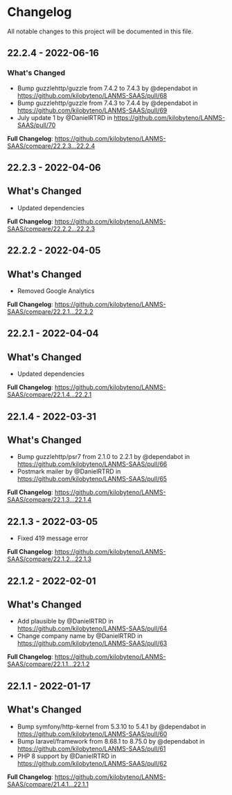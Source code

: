 # Changelog

All notable changes to this project will be documented in this file.

## 22.2.4 - 2022-06-16

### What's Changed

- Bump guzzlehttp/guzzle from 7.4.2 to 7.4.3 by @dependabot in https://github.com/kilobyteno/LANMS-SAAS/pull/68
- Bump guzzlehttp/guzzle from 7.4.3 to 7.4.4 by @dependabot in https://github.com/kilobyteno/LANMS-SAAS/pull/69
- July update 1 by @DanielRTRD in https://github.com/kilobyteno/LANMS-SAAS/pull/70

**Full Changelog**: https://github.com/kilobyteno/LANMS-SAAS/compare/22.2.3...22.2.4

## 22.2.3 - 2022-04-06

## What's Changed

- Updated dependencies

**Full Changelog**: https://github.com/kilobyteno/LANMS-SAAS/compare/22.2.2...22.2.3

## 22.2.2 - 2022-04-05

## What's Changed

- Removed Google Analytics

**Full Changelog**: https://github.com/kilobyteno/LANMS-SAAS/compare/22.2.1...22.2.2

## 22.2.1 - 2022-04-04

## What's Changed

- Updated dependencies

**Full Changelog**: https://github.com/kilobyteno/LANMS-SAAS/compare/22.1.4...22.2.1

## 22.1.4 - 2022-03-31

## What's Changed

- Bump guzzlehttp/psr7 from 2.1.0 to 2.2.1 by @dependabot in https://github.com/kilobyteno/LANMS-SAAS/pull/66
- Postmark mailer by @DanielRTRD in https://github.com/kilobyteno/LANMS-SAAS/pull/65

**Full Changelog**: https://github.com/kilobyteno/LANMS-SAAS/compare/22.1.3...22.1.4

## 22.1.3 - 2022-03-05

- Fixed 419 message error

**Full Changelog**: https://github.com/kilobyteno/LANMS-SAAS/compare/22.1.2...22.1.3

## 22.1.2 - 2022-02-01

## What's Changed

- Add plausible by @DanielRTRD in https://github.com/kilobyteno/LANMS-SAAS/pull/64
- Change company name by @DanielRTRD in https://github.com/kilobyteno/LANMS-SAAS/pull/63

**Full Changelog**: https://github.com/kilobyteno/LANMS-SAAS/compare/22.1.1...22.1.2

## 22.1.1 - 2022-01-17

## What's Changed

- Bump symfony/http-kernel from 5.3.10 to 5.4.1 by @dependabot in https://github.com/kilobyteno/LANMS-SAAS/pull/60
- Bump laravel/framework from 8.68.1 to 8.75.0 by @dependabot in https://github.com/kilobyteno/LANMS-SAAS/pull/61
- PHP 8 support by @DanielRTRD in https://github.com/kilobyteno/LANMS-SAAS/pull/62

**Full Changelog**: https://github.com/kilobyteno/LANMS-SAAS/compare/21.4.1...22.1.1
